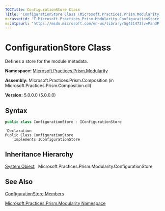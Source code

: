 ```yaml
---
TOCTitle: ConfigurationStore Class
Title: 'ConfigurationStore Class (Microsoft.Practices.Prism.Modularity)'
ms:assetid: 'T:Microsoft.Practices.Prism.Modularity.ConfigurationStore'
ms:mtpsurl: 'https://msdn.microsoft.com/en-us/library/Gg431473(v=PandP.50)'
---
```


# ConfigurationStore Class

Defines a store for the module metadata.

**Namespace:** [Microsoft.Practices.Prism.Modularity](https://msdn.microsoft.com/en-us/library/microsoft.practices.prism.modularity(v=pandp.50))

**Assembly:** Microsoft.Practices.Prism.Composition (in Microsoft.Practices.Prism.Composition.dll)

**Version:** 5.0.0.0 (5.0.0.0)

## Syntax

```C#
public class ConfigurationStore : IConfigurationStore
```

```VB
'Declaration
Public Class ConfigurationStore
	Implements IConfigurationStore
```

## Inheritance Hierarchy

[System.Object](http://msdn2.microsoft.com/en-us/library/e5kfa45b)
  Microsoft.Practices.Prism.Modularity.ConfigurationStore

## See Also

[ConfigurationStore Members](https://msdn.microsoft.com/en-us/library/microsoft.practices.prism.modularity.configurationstore_members(v=pandp.50))

[Microsoft.Practices.Prism.Modularity Namespace](https://msdn.microsoft.com/en-us/library/microsoft.practices.prism.modularity(v=pandp.50))